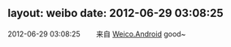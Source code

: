 layout: weibo
date: 2012-06-29 03:08:25
---
2012-06-29 03:08:25  &nbsp;&nbsp;&nbsp;&nbsp;&nbsp;&nbsp; 来自 <a href="http://app.weibo.com/t/feed/l4RWD" rel="nofollow">Weico.Android</a>
good~ ​​​
